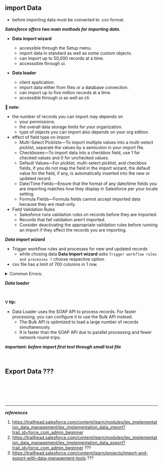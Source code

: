 
## import Data
  - before importing data must be converted to .csv format.

***Salesforce offers two main methods for importing data.***
  - **Data import wizard** 
    - accessible through the Setup menu.
    - import data in standard as well as some custom objects.
    - can import up to 50,000 records at a time.
    - accesssible through ui.

  - **Data loader**
    - client application.
    - import data either from files or a database connection.
    - can import up to five million records at a time.
    - accessible through ui as well as cli.

**📝 note:** 
  - the number of records you can import may depends on
    - your permissions.
    - the overall data storage limits for your organization.
    - type of objects you can import also depends on your org edition.
  - effect of field type on import
    - Multi-Select Picklists—To import multiple values into a multi-select picklist, separate the values by a semicolon in your import file.
    - Checkboxes—To import data into a checkbox field, use 1 for checked values and 0 for unchecked values.
    - Default Values—For picklist, multi-select picklist, and checkbox fields, if you do not map the field in the import wizard, the default value for the field, if any, is automatically inserted into the new or updated record.
    - Date/Time Fields—Ensure that the format of any date/time fields you are importing matches how they display in Salesforce per your locale setting.
    - Formula Fields—Formula fields cannot accept imported data because they are read-only.
  - Field Validation Rules
    - Salesforce runs validation rules on records before they are imported. 
    - Records that fail validation aren’t imported. 
    - Consider deactivating the appropriate validation rules before running an import if they affect the records you are importing.

***Data import wizard***
  - Trigger workflow rules and processes for new and updated records
    - while chosing data **Data Import wizard** asks ``Trigger workflow rules and processes ?`` choose respective option.
  - csv file has a limit of 700 columns in 1 row.
 
 <details>
  <summary> Common Errors:</summary>
<p>

![image](https://user-images.githubusercontent.com/63545175/188550406-e80796ce-d2e9-462a-ab60-c541a2992a86.png)

```
  number of characters in 1 row must not exceed 700
```
  
![image](https://user-images.githubusercontent.com/63545175/188550285-ef748bb1-95d8-4918-9fc3-1c11b570e9d1.png)

</p>
</details>

***Data loader***

<br/>

**💡 tip:** 
  - Data Loader uses the SOAP API to process records. For faster processing, you can configure it to use the Bulk API instead. 
    - The Bulk API is optimized to load a large number of records simultaneously. 
    - It is faster than the SOAP API due to parallel processing and fewer network round-trips.

***important: before import first test through small test file***


<br/>


## Export Data ???




<br/>

<br/>

<br/>

<br/>


---
***references***

1. https://trailhead.salesforce.com/content/learn/modules/lex_implementation_data_management/lex_implementation_data_import?trail_id=force_com_admin_beginner
2. https://trailhead.salesforce.com/content/learn/modules/lex_implementation_data_management/lex_implementation_data_export?trail_id=force_com_admin_beginner ???
3. https://trailhead.salesforce.com/content/learn/projects/import-and-export-with-data-management-tools ???

